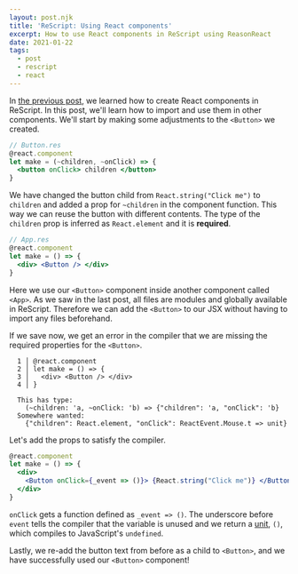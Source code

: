 ```yaml
---
layout: post.njk
title: 'ReScript: Using React components'
excerpt: How to use React components in ReScript using ReasonReact
date: 2021-01-22
tags:
  - post
  - rescript
  - react
---
```


In [the previous post](/posts/create-a-rescript-react-component/), we learned how to create React components in ReScript.
In this post, we'll learn how to import and use them in other components. We'll
start by making some adjustments to the `<Button>` we created.

```jsx
// Button.res
@react.component
let make = (~children, ~onClick) => {
  <button onClick> children </button>
}
```

We have changed the button child from `React.string("Click me")` to `children`
and added a prop for `~children` in the component function. This way we can
reuse the button with different contents. The type of the `children` prop is inferred as
`React.element` and it is **required**.

```jsx
// App.res
@react.component
let make = () => {
  <div> <Button /> </div>
}
```

Here we use our `<Button>` component inside another component called `<App>`. As we saw in the
last post, all files are modules and globally available in ReScript.
Therefore we can add the `<Button>` to our JSX without having to import any
files beforehand.

If we save now, we get an error in the compiler that we are missing the
required properties for the `<Button>`.

```reason
  1 │ @react.component
  2 │ let make = () => {
  3 │   <div> <Button /> </div>
  4 │ }

  This has type:
    (~children: 'a, ~onClick: 'b) => {"children": 'a, "onClick": 'b}
  Somewhere wanted:
    {"children": React.element, "onClick": ReactEvent.Mouse.t => unit}
```

Let's add the props to satisfy the compiler.

```jsx
@react.component
let make = () => {
  <div>
    <Button onClick={_event => ()}> {React.string("Click me")} </Button>
  </div>
}
```

`onClick` gets a function defined as `_event => ()`. The underscore before
`event` tells the compiler that the variable is unused and we return a
[unit](https://rescript-lang.org/docs/manual/latest/primitive-types#unit), `()`, which compiles to JavaScript's `undefined`.

Lastly, we re-add the button text from before as a child to `<Button>`, and we
have successfully used our `<Button>` component!
